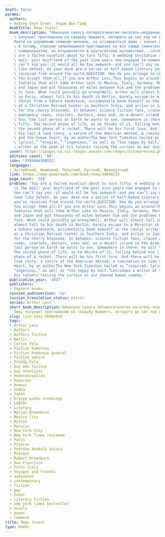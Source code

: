 ```yaml
---
draft: false
params:
  authors:
  - Andrew Sean Greer, Эндрю Шон Грир
  bookTitle: Лишь (Less)
  book_description: "Накануне своего пятидесятилетия писатель-неудачник Артур Лишь\
    \ получает приглашение на свадьбу бывшего, которого до сих пор не разлюбил.\n\n\
    Пойти на церемонию слишком неловко, но отсиживаться дома — значит признать поражение.\
    \ А потому, отыскав запылившиеся приглашения на все самые сомнительные литературные\
    \ \nмероприятия, он отправляется в кругосветное путешествие...\n\nPROBLEM: You\
    \ are a failed novelist about to turn fifty. A wedding invitation arrives in the\
    \ mail: your boyfriend of the past nine years now engaged to someone else. You\
    \ can’t say yes--it would all be too awkward--and you can’t say no--it would look\
    \ like defeat. On your desk are a series of half-baked literary invitations you’ve\
    \ received from around the world.QUESTION: How do you arrange to skip town?ANSWER:\
    \ You accept them all.If you are Arthur Less.Thus begins an around-the-world-in-eighty-days\
    \ fantasia that will take Arthur Less to Mexico, Italy, Germany, Morocco, India\
    \ and Japan and put thousands of miles between him and the problems he refuses\
    \ to face. What could possibly go wrong?Well: Arthur will almost fall in love\
    \ in Paris, almost fall to his death in Berlin, barely escape to a Moroccan ski\
    \ chalet from a Sahara sandstorm, accidentally book himself as the (only) writer-in-residence\
    \ at a Christian Retreat Center in Southern India, and arrive in Japan too late\
    \ for the cherry blossoms. In between: science fiction fans, crazed academics,\
    \ emergency rooms, starlets, doctors, exes and, on a desert island in the Arabian\
    \ Sea, the last person on Earth he wants to see. Somewhere in there: he will turn\
    \ fifty. The second phase of life, as he thinks of it, falling behind him like\
    \ the second phase of a rocket. There will be his first love. And there will be\
    \ his last.A love story, a satire of the American abroad, a rumination on time\
    \ and the human heart, by an authorThe New York Timeshas hailed as “inspired,\
    \ lyrical,” “elegiac,” “ingenious,” as well as “too sappy by half,”Lessshows a\
    \ writer at the peak of his talents raising the curtain on our shared human comedy."
  cover: https://images-na.ssl-images-amazon.com/images/S/compressed.photo.goodreads.com/books/1524491811i/39927096.jpg
  editions count: '84'
  isbn: '9785604360552'
  languages:
  - Английский, Немецкий, Польский, Русский, Французский
  link: https://www.goodreads.com/book/show/49049215
  page_count: '328'
  problem: 'You are a failed novelist about to turn fifty. A wedding invitation arrives
    in the mail: your boyfriend of the past nine years now engaged to someone else.
    You can’t say yes--it would all be too awkward--and you can’t say no--it would
    look like defeat. On your desk are a series of half-baked literary invitations
    you’ve received from around the world.QUESTION: How do you arrange to skip town?ANSWER:
    You accept them all.If you are Arthur Less.Thus begins an around-the-world-in-eighty-days
    fantasia that will take Arthur Less to Mexico, Italy, Germany, Morocco, India
    and Japan and put thousands of miles between him and the problems he refuses to
    face. What could possibly go wrong?Well: Arthur will almost fall in love in Paris,
    almost fall to his death in Berlin, barely escape to a Moroccan ski chalet from
    a Sahara sandstorm, accidentally book himself as the (only) writer-in-residence
    at a Christian Retreat Center in Southern India, and arrive in Japan too late
    for the cherry blossoms. In between: science fiction fans, crazed academics, emergency
    rooms, starlets, doctors, exes and, on a desert island in the Arabian Sea, the
    last person on Earth he wants to see. Somewhere in there: he will turn fifty.
    The second phase of life, as he thinks of it, falling behind him like the second
    phase of a rocket. There will be his first love. And there will be his last.A
    love story, a satire of the American abroad, a rumination on time and the human
    heart, by an authorThe New York Timeshas hailed as “inspired, lyrical,” “elegiac,”
    “ingenious,” as well as “too sappy by half,”Lessshows a writer at the peak of
    his talents raising the curtain on our shared human comedy.'
  publication_year: '2017'
  publishers:
  - Popcorn books
  russian_audioversion: 'no'
  russian_translation_status: exists
  series: Arthur Less
  short_book_description: Накануне своего пятидесятилетия писатель-неудачник Артур
    Лишь получает приглашение на свадьбу бывшего, которого до сих пор не разлюбил...
  slug: lish-less-5688e5c6
  tags:
  - Arthur Less
  - Authors
  - Authors fiction
  - Berlin
  - Carlos Pelu
  - Fiction humorous
  - Fiction humorous general
  - Fiction satire
  - Freddy Pelu
  - Gay men fiction
  - Gay novelists
  - Homoseksualizm
  - Humorous
  - Humour
  - India
  - Japan
  - Kryzys wieku średniego
  - LGBTQ+
  - Literary
  - Marian Brownburn
  - Mexico City
  - Miłość
  - Morocco
  - New York City
  - New York Times reviewed
  - Paris
  - Pisarze
  - Podróże dookoła świata
  - Present
  - Robert Brownburn
  - San Francisco
  - Turin Italy
  - Voyages and travels
  - audiobook
  - contemporary
  - fiction
  - gay
  - humor
  - literary fiction
  - new york times bestseller
  - novels
  - queer
  - romance
title: Лишь (Less)
type: books
---
```

